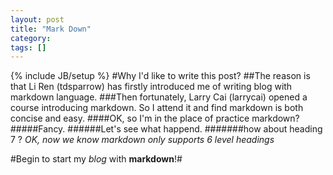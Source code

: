 ```yaml
---
layout: post
title: "Mark Down"
category: 
tags: []
---
```

{% include JB/setup %}
#Why I'd like to write this post?
##The reason is that Li Ren (tdsparrow) has firstly introduced me of writing blog with markdown language. 
###Then fortunately, Larry Cai (larrycai) opened a course introducing markdown. So I attend it and find markdown is both concise and easy.
####OK, so I'm in the place of practice markdown? 
#####Fancy.
######Let's see what happend.
#######how about heading 7 ?
*OK, now we know markdown only supports 6 level headings*


#Begin to start my *blog* with ****markdown****!#



